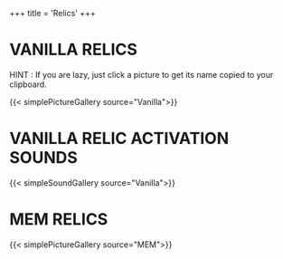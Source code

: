 +++
title = 'Relics'
+++

# VANILLA RELICS

HINT : If you are lazy, just click a picture to get its name copied to your clipboard.

{{< simplePictureGallery source="Vanilla">}}

# VANILLA RELIC ACTIVATION SOUNDS

{{< simpleSoundGallery source="Vanilla">}}

# MEM RELICS

{{< simplePictureGallery source="MEM">}}